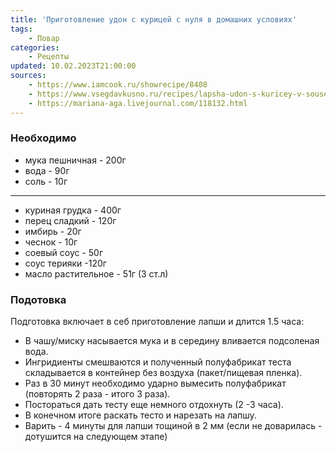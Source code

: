```yaml
---
title: 'Приготовление удон с курицей с нуля в домашних условиях'
tags: 
    - Повар
categories:
    - Рецепты
updated: 10.02.2023T21:00:00
sources:
    - https://www.iamcook.ru/showrecipe/8408
    - https://www.vsegdavkusno.ru/recipes/lapsha-udon-s-kuricey-v-souse-teriyaki
    - https://mariana-aga.livejournal.com/118132.html
---
```


### Необходимо
* мука пешничная - 200г
* вода - 90г
* соль - 10г

----
* куриная грудка - 400г
* перец сладкий - 120г
* имбирь - 20г
* чеснок - 10г 
* соевый соус - 50г
* соус терияки -120г
* масло растительное - 51г (3 ст.л)

### Подотовка


Подготовка включает в себ приготовление лапши и длится 1.5 часа:
* В чашу/миску насывается мука и в середину вливается подсоленая вода.
* Ингридиенты смешваются и полученный полуфабрикат теста складывается в контейнер без воздуха (пакет/пищевая пленка).
* Раз в 30 минут необходимо ударно вымесить полуфабрикат (повторять 2 раза - итого 3 раза).
* Постораться дать тесту еще немного отдохнуть (2 -3 часа).
* В конечном итоге раскать тесто и нарезать на лапшу.
* Варить - 4 минуты для лапши тощиной в 2 мм (если не доварилась - дотушится на следующем этапе)
